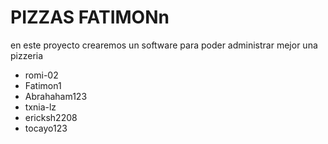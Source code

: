 # PIZZAS FATIMONn

en este proyecto crearemos un software para poder administrar mejor una pizzeria 

- romi-02
- Fatimon1
- Abrahaham123
- txnia-lz
- ericksh2208
- tocayo123
